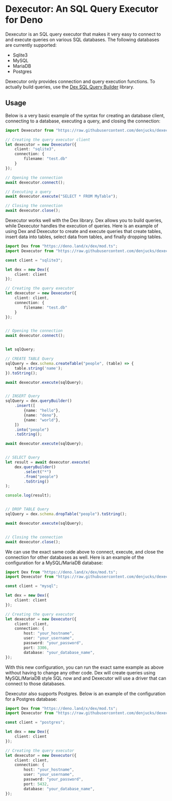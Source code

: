 # Dexecutor: An SQL Query Executor for Deno

Dexecutor is an SQL query executor that makes it very easy to connect to and execute queries on various SQL databases. The following databases are currently supported:

 * Sqlite3
 * MySQL
 * MariaDB
 * Postgres

Dexecutor only provides connection and query execution functions. To actually build queries, use the [Dex SQL Query Builder](https://deno.land/x/dex) library.

## Usage

Below is a very basic example of the syntax for creating an database client, connecting to a database, executing a query, and closing the connection:

```typescript
import Dexecutor from "https://raw.githubusercontent.com/denjucks/dexecutor/master/mod.ts";

// Creating the query executor client
let dexecutor = new Dexecutor({
	client: "sqlite3",
	connection: {
		filename: "test.db"
	}
});

// Opening the connection
await dexecutor.connect();

// Executing a query
await dexecutor.execute("SELECT * FROM MyTable");

// Closing the connection
await dexecutor.close();
```

Dexecutor works well with the Dex library. Dex allows you to build queries, while Dexecutor handles the execution of queries. Here is an example of using Dex and Dexecutor to create and execute queries that create tables, insert data into tables, select data from tables, and finally dropping tables.

```typescript
import Dex from "https://deno.land/x/dex/mod.ts";
import Dexecutor from "https://raw.githubusercontent.com/denjucks/dexecutor/master/mod.ts";

const client = "sqlite3";

let dex = new Dex({
	client: client
});

// Creating the query executor
let dexecutor = new Dexecutor({
	client: client,
	connection: {
		filename: "test.db"
	}
});


// Opening the connection
await dexecutor.connect();


let sqlQuery;

// CREATE TABLE Query
sqlQuery = dex.schema.createTable("people", (table) => {
	table.string('name');
}).toString();

await dexecutor.execute(sqlQuery);


// INSERT Query
sqlQuery = dex.queryBuilder()
	.insert([
		{name: "hello"},
		{name: "deno"},
		{name: "world"},
	])
	.into("people")
	.toString();

await dexecutor.execute(sqlQuery);


// SELECT Query
let result = await dexecutor.execute(
	dex.queryBuilder()
		.select("*")
		.from("people")
		.toString()
);

console.log(result);


// DROP TABLE Query
sqlQuery = dex.schema.dropTable("people").toString();

await dexecutor.execute(sqlQuery);


// Closing the connection
await dexecutor.close();
```

We can use the exact same code above to connect, execute, and close the connection for other databases as well. Here is an example of the configuration for a MySQL/MariaDB database:

```typescript
import Dex from "https://deno.land/x/dex/mod.ts";
import Dexecutor from "https://raw.githubusercontent.com/denjucks/dexecutor/master/mod.ts";

const client = "mysql";

let dex = new Dex({
	client: client
});

// Creating the query executor
let dexecutor = new Dexecutor({
	client: client,
	connection: {
		host: "your_hostname",
		user: "your_username",
		password: "your_password",
		port: 3306,
		database: "your_database_name",
});
```

With this new configuration, you can run the exact same example as above without having to change any other code. Dex will create queries using MySQL/MariaDB style SQL now and and Dexecutor will use a driver that can connect to those databases.

Dexecutor also supports Postgres. Below is an example of the configuration for a Postgres database:

```typescript
import Dex from "https://deno.land/x/dex/mod.ts";
import Dexecutor from "https://raw.githubusercontent.com/denjucks/dexecutor/master/mod.ts";

const client = "postgres";

let dex = new Dex({
	client: client
});

// Creating the query executor
let dexecutor = new Dexecutor({
	client: client,
	connection: {
		host: "your_hostname",
		user: "your_username",
		password: "your_password",
		port: 5432,
		database: "your_database_name",
});
```
